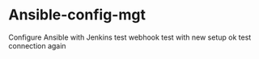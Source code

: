 # Ansible-config-mgt
Configure Ansible with Jenkins
test webhook
test with new setup ok
test connection again

